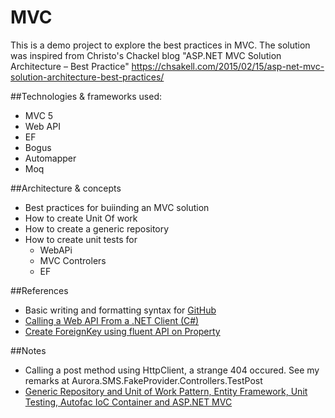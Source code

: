 # MVC
This is a demo project to explore the best practices in MVC. 
The solution was inspired from Christo's Chackel blog "ASP.NET MVC Solution Architecture – Best Practice"
https://chsakell.com/2015/02/15/asp-net-mvc-solution-architecture-best-practices/



##Technologies & frameworks used:
- MVC 5
- Web API
- EF
- Bogus
- Automapper
- Moq




##Architecture & concepts
- Best practices for buiinding an MVC solution
- How to create Unit Of work
- How to create a generic repository
- How to create unit tests for
  - WebAPi
  - MVC Controlers
  - EF

##References
- Basic writing and formatting syntax for [GitHub](https://help.github.com/articles/basic-writing-and-formatting-syntax/)
- [Calling a Web API From a .NET Client (C#)](https://www.asp.net/web-api/overview/advanced/calling-a-web-api-from-a-net-client)
- [Create ForeignKey using fluent API on Property](http://www.entityframeworktutorial.net/code-first/configure-one-to-many-relationship-in-code-first.aspx)

##Notes
- Calling a post method using HttpClient, a strange 404 occured. See my remarks at Aurora.SMS.FakeProvider.Controllers.TestPost
- [Generic Repository and Unit of Work Pattern, Entity Framework, Unit Testing, Autofac IoC Container and ASP.NET MVC](http://techbrij.com/unit-testing-asp-net-mvc-controller-service)
